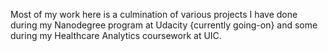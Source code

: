 Most of my work here is a culmination of various projects I have done during my Nanodegree program at Udacity {currently going-on} and some during my Healthcare Analytics coursework at UIC.


